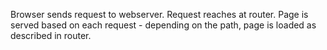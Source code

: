Browser sends request to webserver. Request reaches at router.
Page is served based on each request - depending on the path, page is loaded as described in router.
